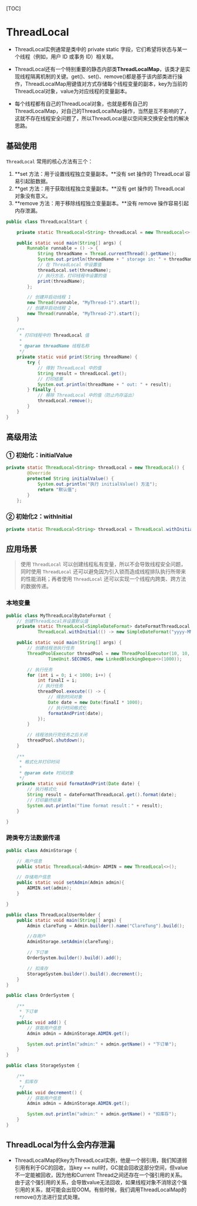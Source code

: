 [TOC]

# ThreadLocal

* ThreadLocal实例通常是类中的 private static 字段，它们希望将状态与某一个线程（例如，用户 ID 或事务 ID）相关联。

* ThreadLocal还有一个特别重要的静态内部类**ThreadLocalMap**，该类才是实现线程隔离机制的关键。get()、set()、remove()都是基于该内部类进行操作，ThreadLocalMap用键值对方式存储每个线程变量的副本，key为当前的ThreadLocal对象，value为对应线程的变量副本。
* 每个线程都有自己的ThreadLocal对象，也就是都有自己的ThreadLocalMap，对自己的ThreadLocalMap操作，当然是互不影响的了，这就不存在线程安全问题了，所以ThreadLocal是以空间来交换安全性的解决思路。


## 基础使用

`ThreadLocal` 常用的核心方法有三个：

1. **set 方法：用于设置线程独立变量副本。**没有 set 操作的 ThreadLocal 容易引起脏数据。
2. **get 方法：用于获取线程独立变量副本。**没有 get 操作的 ThreadLocal 对象没有意义。
3. **remove 方法：用于移除线程独立变量副本。**没有 remove 操作容易引起内存泄漏。

```java
public class ThreadLocalStart {

    private static ThreadLocal<String> threadLocal = new ThreadLocal<>();

    public static void main(String[] args) {
        Runnable runnable = () -> {
            String threadName = Thread.currentThread().getName();
            System.out.println(threadName + " storage in: " + threadName);
            // 在 ThreadLocal 中设置值
            threadLocal.set(threadName);
            // 执行方法，打印线程中设置的值
            print(threadName);
        };

        // 创建并启动线程 1
        new Thread(runnable, "MyThread-1").start();
        // 创建并启动线程 2
        new Thread(runnable, "MyThread-2").start();
    }

    /**
     * 打印线程中的 ThreadLocal 值
     *
     * @param threadName 线程名称
     */
    private static void print(String threadName) {
        try {
            // 得到 ThreadLocal 中的值
            String result = threadLocal.get();
            // 打印结果
            System.out.println(threadName + " out: " + result);
        } finally {
            // 移除 ThreadLocal 中的值（防止内存溢出）
            threadLocal.remove();
        }
    }
}
```



## 高级用法

### ① 初始化：initialValue

```java
private static ThreadLocal<String> threadLocal = new ThreadLocal() {
        @Override
        protected String initialValue() {
            System.out.println("执行 initialValue() 方法");
            return "默认值";
        }
    };
```

### ② 初始化2：withInitial

```java
private static ThreadLocal<String> threadLocal = ThreadLocal.withInitial(() -> "withInitial");
```

## 应用场景

> 使用 `ThreadLocal` 可以创建线程私有变量，所以不会导致线程安全问题，同时使用 `ThreadLocal` 还可以避免因为引入锁而造成线程排队执行所带来的性能消耗；再者使用 `ThreadLocal` 还可以实现一个线程内跨类、跨方法的数据传递。

### 本地变量

```java
public class MyThreadLocalByDateFormat {
    // 创建ThreadLocal并设置默认值
    private static ThreadLocal<SimpleDateFormat> dateFormatThreadLocal =
            ThreadLocal.withInitial(() -> new SimpleDateFormat("yyyy-MM-dd HH:mm:ss"));

    public static void main(String[] args) {
        // 创建线程池执行任务
        ThreadPoolExecutor threadPool = new ThreadPoolExecutor(10, 10, 60,
                TimeUnit.SECONDS, new LinkedBlockingDeque<>(1000));

        // 执行任务
        for (int i = 0; i < 1000; i++) {
            int finalI = i;
            // 执行任务
            threadPool.execute(() -> {
                // 得到时间对象
                Date date = new Date(finalI * 1000);
                // 执行时间格式化
                formatAndPrint(date);
            });
        }

        // 线程池执行完任务之后关闭
        threadPool.shutdown();
    }

    /**
     * 格式化并打印时间
     *
     * @param date 时间对象
     */
    private static void formatAndPrint(Date date) {
        // 执行格式化
        String result = dateFormatThreadLocal.get().format(date);
        // 打印最终结果
        System.out.println("Time format result：" + result);
    }

}
```

### 跨类夸方法数据传递

```java
public class AdminStorage {

    // 用户信息
    public static ThreadLocal<Admin> ADMIN = new ThreadLocal<>();

    // 存储用户信息
    public static void setAdmin(Admin admin){
        ADMIN.set(admin);
    }

}
```

```java
public class ThreadLocalUserHolder {
    public static void main(String[] args) {
        Admin clareTung = Admin.builder().name("ClareTung").build();

        //存用户
        AdminStorage.setAdmin(clareTung);

        // 下订单
        OrderSystem.builder().build().add();

        // 扣库存
        StorageSystem.builder().build().decrement();
    }
}
```

```java
public class OrderSystem {

    /**
     * 下订单
     */
    public void add() {
        // 获取用户信息
        Admin admin = AdminStorage.ADMIN.get();

        System.out.println("admin:" + admin.getName() + "下订单");
    }
}
```

```java
public class StorageSystem {

    /**
     * 扣库存
     */
    public void decrement() {
        // 获取用户信息
        Admin admin = AdminStorage.ADMIN.get();

        System.out.println("admin:" + admin.getName() + "扣库存");
    }
}

```
## ThreadLocal为什么会内存泄漏

* ThreadLocalMap的key为ThreadLocal实例，他是一个弱引用，我们知道弱引用有利于GC的回收，当key == null时，GC就会回收这部分空间，但value不一定能被回收，因为他和Current Thread之间还存在一个强引用的关系。
  由于这个强引用的关系，会导致value无法回收，如果线程对象不消除这个强引用的关系，就可能会出现OOM。有些时候，我们调用ThreadLocalMap的remove()方法进行显式处理。



